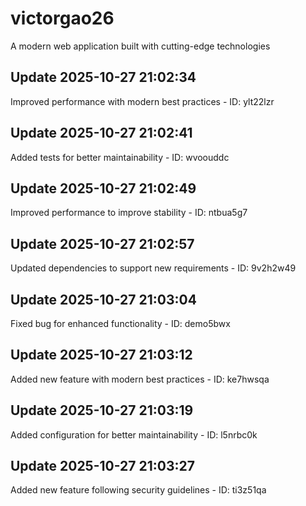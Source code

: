 # victorgao26
A modern web application built with cutting-edge technologies

## Update 2025-10-27 21:02:34
Improved performance with modern best practices - ID: ylt22lzr


## Update 2025-10-27 21:02:41
Added tests for better maintainability - ID: wvoouddc


## Update 2025-10-27 21:02:49
Improved performance to improve stability - ID: ntbua5g7


## Update 2025-10-27 21:02:57
Updated dependencies to support new requirements - ID: 9v2h2w49


## Update 2025-10-27 21:03:04
Fixed bug for enhanced functionality - ID: demo5bwx


## Update 2025-10-27 21:03:12
Added new feature with modern best practices - ID: ke7hwsqa


## Update 2025-10-27 21:03:19
Added configuration for better maintainability - ID: l5nrbc0k


## Update 2025-10-27 21:03:27
Added new feature following security guidelines - ID: ti3z51qa


